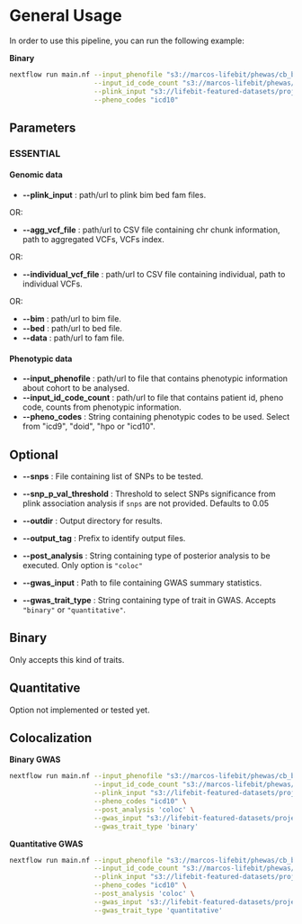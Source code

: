 # General Usage

In order to use this pipeline, you can run the following example:

**Binary**

```bash
nextflow run main.nf --input_phenofile "s3://marcos-lifebit/phewas/cb_binary_pheno.phe" \
                     --input_id_code_count "s3://marcos-lifebit/phewas/phewas_id_code_count.csv" \
                     --plink_input "s3://lifebit-featured-datasets/projects/gel/gel-gwas/testdata/sampleA.{bed,bim,fam}" \
                     --pheno_codes "icd10"

```

## Parameters

### **ESSENTIAL**

#### Genomic data

- **--plink_input** : path/url to plink bim bed fam files.

OR:

- **--agg_vcf_file** : path/url to CSV file containing chr chunk information, path to aggregated VCFs, VCFs index.

OR:

- **--individual_vcf_file** : path/url to CSV file containing individual, path to individual VCFs.

OR:

- **--bim** : path/url to bim file.
- **--bed** : path/url to bed file.
- **--data** : path/url to fam file.

#### Phenotypic data

- **--input_phenofile** : path/url to file that contains phenotypic information about cohort to be analysed.
- **--input_id_code_count** : path/url to file that contains patient id, pheno code, counts from phenotypic information.
- **--pheno_codes** : String containing phenotypic codes to be used. Select from "icd9", "doid", "hpo or "icd10".

## **Optional**

- **--snps** : File containing list of SNPs to be tested.
- **--snp_p_val_threshold** : Threshold to select SNPs significance from plink association analysis if `snps` are not provided. Defaults to 0.05

- **--outdir** : Output directory for results.
- **--output_tag** : Prefix to identify output files.
- **--post_analysis** : String containing type of posterior analysis to be executed. Only option is `"coloc"`
- **--gwas_input** : Path to file containing GWAS summary statistics.
- **--gwas_trait_type** : String containing type of trait in GWAS. Accepts `"binary"` or `"quantitative"`.

## **Binary**

Only accepts this kind of traits.

## **Quantitative**

Option not implemented or tested yet.

## **Colocalization**

**Binary GWAS**

```bash
nextflow run main.nf --input_phenofile "s3://marcos-lifebit/phewas/cb_binary_pheno.phe" \
                     --input_id_code_count "s3://marcos-lifebit/phewas/phewas_id_code_count.csv" \
                     --plink_input "s3://lifebit-featured-datasets/projects/gel/gel-gwas/testdata/sampleA.{bed,bim,fam}" \
                     --pheno_codes "icd10" \
                     --post_analysis 'coloc' \
                     --gwas_input "s3://lifebit-featured-datasets/projects/gel/gel-gwas/gwas_summary_bin.csv" \
                     --gwas_trait_type 'binary'

```

**Quantitative GWAS**

```bash
nextflow run main.nf --input_phenofile "s3://marcos-lifebit/phewas/cb_binary_pheno.phe" \
                     --input_id_code_count "s3://marcos-lifebit/phewas/phewas_id_code_count.csv" \
                     --plink_input "s3://lifebit-featured-datasets/projects/gel/gel-gwas/testdata/sampleA.{bed,bim,fam}" \
                     --pheno_codes "icd10" \
                     --post_analysis 'coloc' \
                     --gwas_input 's3://lifebit-featured-datasets/projects/gel/gel-gwas/gwas_summary_qt.csv' \
                     --gwas_trait_type 'quantitative'

```
